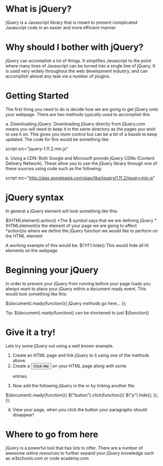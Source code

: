 What is jQuery?
===============
jQuery is a Javascript library that is meant to present complicated Javascript code in an easier and more efficient manner

Why should I bother with jQuery?
================================
jQuery can accomplish a lot of things. It simplifies Javascript to the point where many lines of Javascript can be turned into a single line of jQuery. It is used very widely throughout the web development industry, and can accomplish almost any task via a number of plugins.

Getting Started
===============
The first thing you need to do is decide how we are going to get jQuery onto your webpage. There are two methods typically used to accomplish this

a. Downloading jQuery:
Downloading jQuery directly from jQuery.com means you will need to keep it in the same directory as the pages you wish to use it on. This gives you more control but can be a bit of a hassle to keep updated. The code for this would be something like:

script src="jquery-1.11.2.min.js"

b. Using a CDN:
Both Google and Microsoft provide jQuery CDNs (Content Delivery Network). These allow you to use the jQuery library through one of these sources using code such as the following:

script src="http://ajax.googleapis.com/ajax/libs/jquery/1.11.2/jquery.min.js"

jQuery syntax 
=============
In general a jQuery element will look something like this:

$(HTMLelement).action()
  *The $ symbol says that we are defining jQuery
  *(HTMLelement)is the element of your page we are going to affect
  *action()is where we define the jQuery function we would like to perform on the HTML element

A working example of this would be:
$('h1').hide()
This would hide all h1 elements on the webpage

Beginning your jQuery
=====================
In order to prevent your jQuery from running before your page loads you always want to place your jQuery within a document ready event. This would look something like this:

$(document).ready(function(){
  jQuery methods go here...
});

Tip: $(document).ready(function() can be shortened to just $(function()

Give it a try!
==============
Lets try some jQuery out using a well known example.

1. Create an HTML page and link jQuery to it using one of the methods above. 
2. Create a <button>Click Me</button> on your HTML page along with some <p> entries. 
3. Now add the following jQuery in the <head> or by linking another file:

$(document).ready(function(){
  $("button").click(function(){
    $("p").hide();
  });
}); 

4. View your page, when you click the button your paragraphs should disappear!

Where to go from here
=====================
jQuery is a powerful tool that has lots to offer. There are a number of awesome online resources to further expand your jQuery knowledge such as w3schools.com or code academy.com
